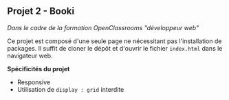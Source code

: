 **Projet 2 - Booki**
-
*Dans le cadre de la formation OpenClassrooms "développeur web"*

Ce projet est composé d'une seule page ne nécessitant pas l'installation de packages. 
Il suffit de cloner le dépôt et d'ouvrir le fichier `index.html` dans le navigateur web.

**Spécificités du projet**
- Responsive
- Utilisation de `display : grid` interdite
